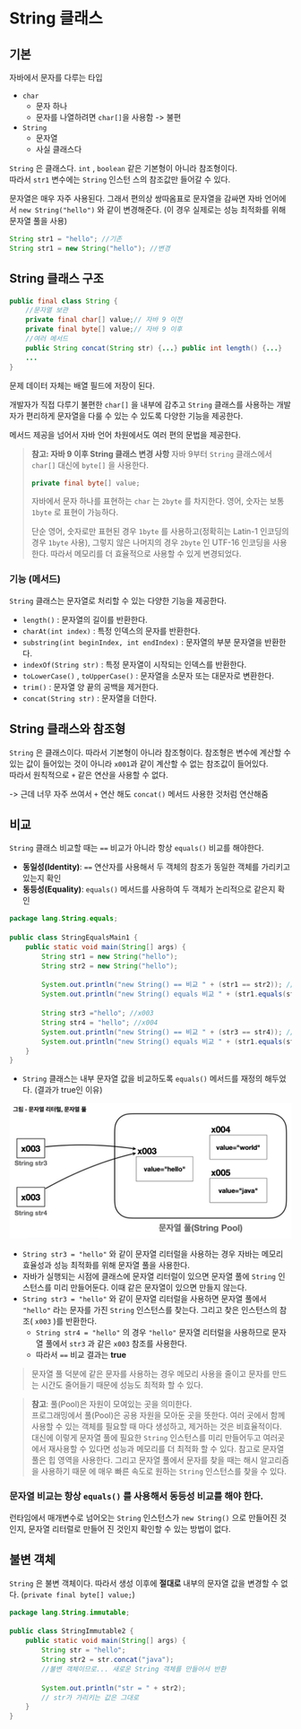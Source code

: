 # String 클래스

## 기본

자바에서 문자를 다루는 타입
- `char`
  - 문자 하나
  - 문자를 나열하려면 `char[]`을 사용함 -> 불편
- `String`
  - 문자열
  - 사실 클래스다

`String` 은 클래스다. `int` , `boolean` 같은 기본형이 아니라 참조형이다.  
따라서 `str1` 변수에는 `String` 인스턴 스의 참조값만 들어갈 수 있다.


문자열은 매우 자주 사용된다. 그래서 편의상 쌍따옴표로 문자열을 감싸면 자바 언어에서 `new String("hello")` 와 같이 변경해준다. (이 경우 실제로는 성능 최적화를 위해 문자열 풀을 사용)
```java
String str1 = "hello"; //기존
String str1 = new String("hello"); //변경
```

## String 클래스 구조

```java
public final class String {
    //문자열 보관
    private final char[] value;// 자바 9 이전 
    private final byte[] value;// 자바 9 이후
    //여러 메서드
    public String concat(String str) {...} public int length() {...}
    ...
}
```

문제 데이터 자체는 배열 필드에 저장이 된다.

개발자가 직접 다루기 불편한 `char[]` 을 내부에 감추고 `String` 클래스를 사용하는 개발자가 편리하게 문자열을 다룰 수 있는 수 있도록 다양한 기능을 제공한다. 

메서드 제공을 넘어서 자바 언어 차원에서도 여러 편의 문법을 제공한다.

> **참고: 자바 9 이후 String 클래스 변경 사항**
자바 9부터 `String` 클래스에서 `char[]` 대신에 `byte[]` 을 사용한다.
> ```java
> private final byte[] value;
> ```
> 자바에서 문자 하나를 표현하는 `char` 는 `2byte` 를 차지한다. 
> 영어, 숫자는 보통 `1byte` 로 표현이 가능하다. 
> 
> 단순 영어, 숫자로만 표현된 경우 `1byte` 를 사용하고(정확히는 Latin-1 인코딩의 경우 `1byte` 사용), 
> 그렇지 않은 나머지의 경우 `2byte` 인 UTF-16 인코딩을 사용한다. 따라서 메모리를 더 효율적으로 사용할 수 있게 변경되었다.

### 기능 (메서드)

`String` 클래스는 문자열로 처리할 수 있는 다양한 기능을 제공한다. 

- `length()` : 문자열의 길이를 반환한다.
- `charAt(int index)` : 특정 인덱스의 문자를 반환한다.
- `substring(int beginIndex, int endIndex)` : 문자열의 부분 문자열을 반환한다. 
- `indexOf(String str)` : 특정 문자열이 시작되는 인덱스를 반환한다.
- `toLowerCase()` , `toUpperCase()` : 문자열을 소문자 또는 대문자로 변환한다. 
- `trim()` : 문자열 양 끝의 공백을 제거한다.
- `concat(String str)` : 문자열을 더한다.

## String 클래스와 참조형
`String` 은 클래스이다. 따라서 기본형이 아니라 참조형이다.
참조형은 변수에 계산할 수 있는 값이 들어있는 것이 아니라 `x001`과 같이 계산할 수 없는 참조값이 들어있다.   
따라서 원칙적으로 `+` 같은 연산을 사용할 수 없다.

-> 근데 너무 자주 쓰여서 `+` 연산 해도 `concat()` 메서드 사용한 것처럼 연산해줌


## 비교


`String` 클래스 비교할 때는 `==` 비교가 아니라 항상 `equals()` 비교를 해야한다.
- **동일성(Identity)**: `==` 연산자를 사용해서 두 객체의 참조가 동일한 객체를 가리키고 있는지 확인 
- **동등성(Equality)**: `equals()` 메서드를 사용하여 두 객체가 논리적으로 같은지 확인

```java
package lang.String.equals;

public class StringEqualsMain1 {
    public static void main(String[] args) {
        String str1 = new String("hello");
        String str2 = new String("hello");

        System.out.println("new String() == 비교 " + (str1 == str2)); //false
        System.out.println("new String() equals 비교 " + (str1.equals(str2))); //true

        String str3 ="hello"; //x003
        String str4 = "hello"; //x004
        System.out.println("new String() == 비교 " + (str3 == str4)); //true 
        System.out.println("new String() equals 비교 " + (str1.equals(str2))); //true
    }
}
```
- `String` 클래스는 내부 문자열 값을 비교하도록 `equals()` 메서드를 재정의 해두었다. (결과가 true인 이유)

![img.png](../img/img11.png)

- `String str3 = "hello"` 와 같이 문자열 리터럴을 사용하는 경우 자바는 메모리 효율성과 성능 최적화를 위해 문자열 풀을 사용한다.
- 자바가 실행되는 시점에 클래스에 문자열 리터럴이 있으면 문자열 풀에 `String` 인스턴스를 미리 만들어둔다. 이때 같은 문자열이 있으면 만들지 않는다.
- `String str3 = "hello"` 와 같이 문자열 리터럴을 사용하면 문자열 풀에서 `"hello"` 라는 문자를 가진 `String` 인스턴스를 찾는다. 그리고 찾은 인스턴스의 참조( `x003` )를 반환한다.
  - `String str4 = "hello"` 의 경우 `"hello"` 문자열 리터럴을 사용하므로 문자열 풀에서 `str3` 과 같은 `x003` 참조를 사용한다. 
  - 따라서 `==` 비교 결과는 **true**

> 문자열 풀 덕분에 같은 문자를 사용하는 경우 메모리 사용을 줄이고 문자를 만드는 시간도 줄어들기 때문에 성능도 최적화 할 수 있다.

> **참고**: 풀(Pool)은 자원이 모여있는 곳을 의미한다.   
> 프로그래밍에서 풀(Pool)은 공용 자원을 모아둔 곳을 뜻한다. 여러 곳에서 함께 사용할 수 있는 객체를 필요할 때 마다 생성하고, 제거하는 것은 비효율적이다.   
> 대신에 이렇게 문자열 풀에 필요한 `String` 인스턴스를 미리 만들어두고 여러곳에서 재사용할 수 있다면 성능과 메모리를 더 최적화 할 수 있다.
참고로 문자열 풀은 힙 영역을 사용한다. 그리고 문자열 풀에서 문자를 찾을 때는 해시 알고리즘을 사용하기 때문 에 매우 빠른 속도로 원하는 `String` 인스턴스를 찾을 수 있다.

### 문자열 비교는 항상 `equals()` 를 사용해서 동등성 비교를 해야 한다.

런타임에서 매개변수로 넘어오는 `String` 인스턴스가 `new String()` 으로 만들어진 것인지, 문자열 리터럴로 만들어 진 것인지 확인할 수 있는 방법이 없다.

## 불변 객체

`String` 은 불변 객체이다. 따라서 생성 이후에 **절대로** 내부의 문자열 값을 변경할 수 없다.
(`private final byte[] value;`)

```java
package lang.String.immutable;

public class StringImmutable2 {
    public static void main(String[] args) {
        String str = "hello";
        String str2 = str.concat("java"); 
        //불변 객체이므로... 새로운 String 객체를 만들어서 반환

        System.out.println("str = " + str2);
        // str가 가리키는 값은 그대로
    }
}
```